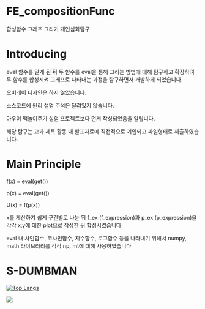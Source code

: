 # FE_compositionFunc
합성함수 그래프 그리기 개인심화탐구

# Introducing

eval 함수를 알게 된 뒤 두 함수를 eval을 통해 그리는 방법에 대해 탐구하고 확장하여 두 함수를 합성시켜 그래프로 나타내는 과정을 탐구하면서 개발하게 되었습니다.


오버레이 디자인은 하지 않았습니다.


소스코드에 원리 설명 주석은 달려있지 않습니다.


아우이 맥놀이주기 실험 프로젝트보다 먼저 작성되었음을 알립니다.


해당 탐구는 교과 세특 활동 내 발표자료에 직접적으로 기입되고 파일형태로 제출하였습니다.

# Main Principle
f(x) = eval(get())


p(x) = eval(get())


U(x) = f(p(x))


x를 계산하기 쉽게 구간별로 나눈 뒤 f_ex (f_expression)과 p_ex (p_expression)을 각각 x,y에 대한 plot으로 작성한 뒤 합성시켰습니다


eval 내 사인함수, 코사인함수, 지수함수, 로그함수 등을 나타내기 위해서 numpy, math 라이브러리를 각각 np, mt에 대해 사용하였습니다



# S-DUMBMAN

[![Top Langs](https://github-readme-stats.vercel.app/api/top-langs/?username=s-dumbman)](https://github.com/s-dumbman/github-readme-stats)


<a href="https://github.com/s-dumbman"><img src="https://hits.seeyoufarm.com/api/count/incr/badge.svg?url=https%3A%2F%2Fgithub.com%2Fseondal&count_bg=%23000000&title_bg=%23000000&icon=github.svg&icon_color=%23E7E7E7&title=GitHub&edge_flat=false)"/></a>
